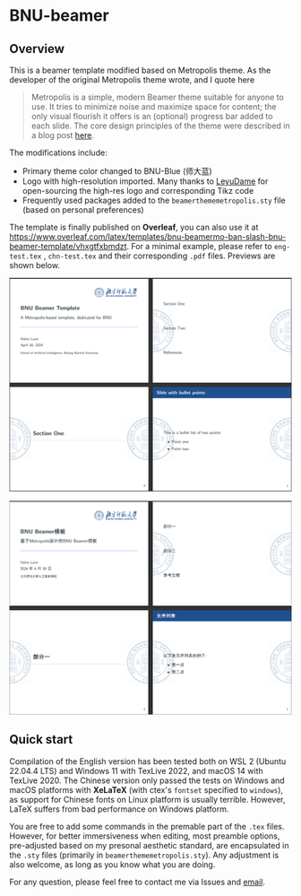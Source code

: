 # BNU-beamer

## Overview

This is a beamer template modified based on Metropolis theme. As the developer of the original Metropolis theme wrote, and I quote here

>   Metropolis is a simple, modern Beamer theme suitable for anyone to use. It tries
>   to minimize noise and maximize space for content; the only visual flourish it
>   offers is an (optional) progress bar added to each slide. The core design
>   principles of the theme were described in a blog post
>   [here](http://bloerg.net/2014/09/20/a-modern-beamer-theme.html).

The modifications include: 

-   Primary theme color changed to BNU-Blue (师大蓝)
-   Logo with high-resolution imported. Many thanks to [LeyuDame](https://github.com/LeyuDame) for open-sourcing the high-res logo and corresponding Tikz code
-   Frequently used packages added to the `beamerthememetropolis.sty` file (based on personal preferences)

The template is finally published on **Overleaf**, you can also use it at https://www.overleaf.com/latex/templates/bnu-beamermo-ban-slash-bnu-beamer-template/vhxgtfxbmdzt. For a minimal example, please refer to `eng-test.tex` , `chn-test.tex` and their corresponding `.pdf` files. Previews are shown below. 

![English-preview](figs/eng-preview.png)

![Chinese-preview](figs/chn-preview.png)

## Quick start

Compilation of the English version has been tested both on WSL 2 (Ubuntu 22.04.4 LTS) and Windows 11 with TexLive 2022, and macOS 14 with TexLive 2020. The Chinese version only passed the tests on Windows and macOS platforms with **XeLaTeX** (with ctex's  `fontset` specified to `windows`), as support for Chinese fonts on Linux platform is usually terrible. However, LaTeX suffers from bad performance on Windows platform. 

You are free to add some commands in the premable part of the `.tex` files. However, for better immersiveness when editing, most preamble options, pre-adjusted based on my presonal aesthetic standard, are encapsulated in the `.sty` files (primarily in `beamerthememetropolis.sty`). Any adjustment is also welcome, as long as you know what you are doing. 

For any question, please feel free to contact me via Issues and [email](mailto:202011081001@mail.bnu.edu.cn).